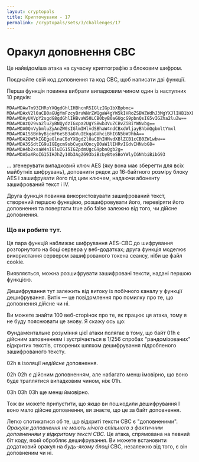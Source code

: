```yaml
---
layout: cryptopals
title: Крипточуваки - 17
permalink: /cryptopals/sets/3/challenges/17
---
```


# Оракул доповнення CBC

Це найвідоміша атака на сучасну криптографію з блоковим шифром.

Поєднайте свій код доповнення та код CBC, щоб написати дві функції.

Перша функція повинна вибрати випадковим чином один із наступних 10 рядків:

```
MDAwMDAwTm93IHRoYXQgdGhlIHBhcnR5IGlzIGp1bXBpbmc=
MDAwMDAxV2l0aCB0aGUgYmFzcyBraWNrZWQgaW4gYW5kIHRoZSBWZWdhJ3MgYXJlIHB1bXBpbic=
MDAwMDAyUXVpY2sgdG8gdGhlIHBvaW50LCB0byB0aGUgcG9pbnQsIG5vIGZha2luZw==
MDAwMDAzQ29va2luZyBNQydzIGxpa2UgYSBwb3VuZCBvZiBiYWNvbg==
MDAwMDA0QnVybmluZyAnZW0sIGlmIHlvdSBhaW4ndCBxdWljayBhbmQgbmltYmxl
MDAwMDA1SSBnbyBjcmF6eSB3aGVuIEkgaGVhciBhIGN5bWJhbA==
MDAwMDA2QW5kIGEgaGlnaCBoYXQgd2l0aCBhIHNvdXBlZCB1cCB0ZW1wbw==
MDAwMDA3SSdtIG9uIGEgcm9sbCwgaXQncyB0aW1lIHRvIGdvIHNvbG8=
MDAwMDA4b2xsaW4nIGluIG15IGZpdmUgcG9pbnQgb2g=
MDAwMDA5aXRoIG15IHJhZy10b3AgZG93biBzbyBteSBoYWlyIGNhbiBibG93
```

... згенерувати випадковий ключ AES (яку вона має зберегти для всіх майбутніх шифрувань), доповнити рядок до 16-байтного розміру блоку AES і зашифрувати його під цим ключем, надаючи абоненту зашифрований текст і IV.

Друга функція повинна використовувати зашифрований текст, створений першою функцією, розшифровувати його, перевіряти його доповнення та повертати true або false залежно від того, чи дійсне доповнення.

<div class="panel panel-warning">
  <div class="panel-heading">
    <h3 class="panel-title">Що ви робите тут.</h3>
  </div>
  <div class="panel-body">
    <p>
      Ця пара функцій наближає шифрування AES-CBC до шифрування розгорнутого на боці сервера у веб-додатках; друга функція моделює використання сервером зашифрованого токена сеансу, ніби це файл cookie.
    </p>
  </div>
</div>

Виявляється, можна розшифрувати зашифровані тексти, надані першою функцією.

Дешифрування тут залежить від витоку із побічного каналу у функції дешифрування. Витік — це повідомлення про помилку про те, що доповнення дійсне чи ні.

Ви можете знайти 100 веб-сторінок про те, як працює ця атака, тому я не буду пояснювати це знову. Я скажу ось що:

Фундаментальне розуміння цієї атаки полягає в тому, що байт 01h є дійсним заповненням і зустрічається в 1/256 спробах "рандомізованих" відкритих текстів, створених шляхом дешифрування підробленого зашифрованого тексту.

02h в ізоляції *недійсне* доповнення.

02h 02h *є* дійсним доповненням, але набагато менш імовірно, що воно буде траплятися випадковим чином, ніж 01h.

03h 03h 03h ще менш ймовірно.

Тож ви можете припустити, що якщо ви пошкодили дешифрування І воно мало дійсне доповнення, ви знаєте, що це за байт доповнення.

Легко спотикатися об те, що відкриті тексти CBC є "доповненими". *Оракули доповнення не мають нічого спільного з фактичним доповненням у відкритому тексті CBC*. Це атака, спрямована на певний біт коду, який обробляє дешифрування. Ви можете встановити додатковий оракул на *будь-якому* *блоці* CBC, незалежно від того, є він доповненим чи ні.